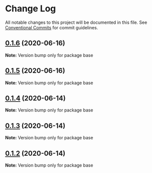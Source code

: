 # Change Log

All notable changes to this project will be documented in this file.
See [Conventional Commits](https://conventionalcommits.org) for commit guidelines.

## [0.1.6](https://github.com/imsergiobernal/base/compare/base@0.1.5...base@0.1.6) (2020-06-16)

**Note:** Version bump only for package base





## [0.1.5](https://github.com/imsergiobernal/base/compare/base@0.1.4...base@0.1.5) (2020-06-16)

**Note:** Version bump only for package base





## [0.1.4](https://github.com/imsergiobernal/base/compare/base@0.1.3...base@0.1.4) (2020-06-14)

**Note:** Version bump only for package base





## [0.1.3](https://github.com/imsergiobernal/base/compare/base@0.1.2...base@0.1.3) (2020-06-14)

**Note:** Version bump only for package base





## [0.1.2](https://github.com/imsergiobernal/base/compare/base@0.1.1...base@0.1.2) (2020-06-14)

**Note:** Version bump only for package base
